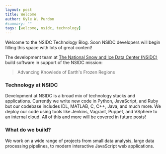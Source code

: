 ```yaml
---
layout: post
title: Welcome
author: Kyle W. Purdon
#summary: ""
tags: [welcome, nsidc, technology]
---
```


Welcome to the NSIDC Technology Blog. Soon NSIDC developers will begin filling this space with lots of great content!

<!-- more -->

The development team at [The National Snow and Ice Data Center (NSIDC)](http://www.nsidc.org) build software in support of the NSIDC mission:

>Advancing Knowlede of Earth's Frozen Regions

### Technology at NSIDC

Development at NSIDC is a broad mix of technology stacks and applications. Currently we write new code in Python, JavaScript, and Ruby but our codebase includes IDL, MATLAB, C, C++, Java, and much more. We deploy our code using tools like Jenkins, Vagrant, Puppet, and VSphere to an internal cloud. All of this and more will be covered in future posts!

### What do we build?

We work on a wide range of projects from small data analysis, large data processing pipelines, to modern interactive JavaScript web applications.
